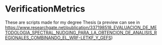 # VerificationMetrics
These are scripts made for my degree Thesis (a preview can see in https://www.researchgate.net/publication/337198518_EVALUACION_DE_METODOLOGIA_SPECTRAL_NUDGING_PARA_LA_OBTENCION_DE_ANALISIS_REGIONALES_COMBINANDO_EL_WRF-LETKF_Y_GEFS)

